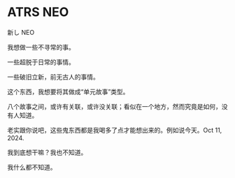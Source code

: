 # ATRS NEO

新し NEO

我想做一些不寻常的事。

一些超脱于日常的事情。

一些破旧立新，前无古人的事情。

这个东西，我想要将其做成“单元故事”类型。

八个故事之间，或许有关联，或许没关联；看似在一个地方，然而究竟是如何，没有人知道。

老实跟你说吧，这些鬼东西都是我喝多了点才能想出来的。例如说今天。Oct 11, 2024. 

我到底想干嘛？我也不知道。

我什么都不知道。
